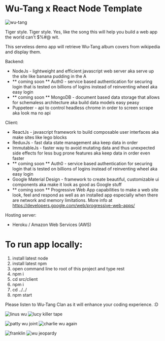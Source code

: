 # Wu-Tang x React Node Template

![wu-tang](https://user-images.githubusercontent.com/1335262/44062950-81424b5e-9f2c-11e8-88a1-88341217f6a1.jpg)

Tiger style. Tiger style. Yes, like the song this will help you build a web app the world can't $%#@ wit.

This serveless demo app will retrieve Wu-Tang album covers from wikipedia and display them.

Backend:

- NodeJs - lightweight and efficient javascript web server aka serve up the site like banana pudding in the A
- ** coming soon ** Auth0 - service based authentication for securing login that is tested on billions of logins instead of reinventing wheel aka easy login
- ** coming soon ** MongoDB - document based data storage that allows for schemaless architecture aka build data models easy peasy
- Puppeteer - api to control headless chrome in order to screen scrape aka look ma no api

Client:

- ReactJs - javascript framework to build composable user interfaces aka make sites like lego blocks
- ReduxJs - fast data state management aka keep data in order
- ImmutableJs - faster way to avoid mutating data and thus unexpected side effects for less bug prone features aka keep data in order even faster
- ** coming soon ** Auth0 - service based authentication for securing login that is tested on billions of logins instead of reinventing wheel aka easy login
- Google Material Design - framework to create beautiful, customizable ui components aka make it look as good as Google stuff
- ** coming soon ** Progressive Web App capabilities to make a web site look, feel and respond as well as an installed app especially when there are network and memory limitations.  More info at https://developers.google.com/web/progressive-web-apps/

Hosting server:

- Heroku / Amazon Web Services (AWS)

# To run app locally:

1. install latest node
2. install latest npm
3. open command line to root of this project and type rest
4. npm i
5. cd src/client
6. npm i
7. cd ../../
8. npm start

Please listen to Wu-Tang Clan as it will enhance your coding experience. :D

![linus wu](https://user-images.githubusercontent.com/1335262/44238981-06b44580-a185-11e8-92e1-55d460c3b81e.png) 
![lucy killer tape](https://user-images.githubusercontent.com/1335262/44238991-16cc2500-a185-11e8-9abe-145d2d9619ba.png)

![patty wu joint](https://user-images.githubusercontent.com/1335262/44239019-34998a00-a185-11e8-8887-3e96ddbe1a10.png) 
![charlie wu again](https://user-images.githubusercontent.com/1335262/44239031-44b16980-a185-11e8-8f2e-6df34589f1e5.png)

![franklin](https://user-images.githubusercontent.com/1335262/44304912-5be48880-a338-11e8-935c-d28553a8788a.png)
![wu jeopardy](https://user-images.githubusercontent.com/1335262/44239056-6874af80-a185-11e8-9c5b-b85d8633925f.png)

